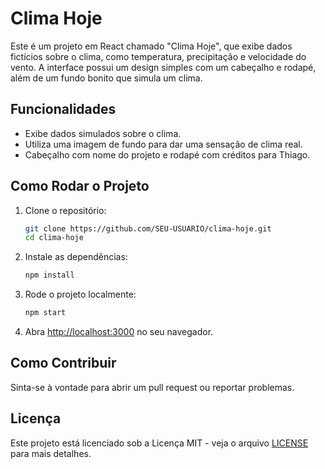 # Clima Hoje

Este é um projeto em React chamado "Clima Hoje", que exibe dados fictícios sobre o clima, como temperatura, precipitação e velocidade do vento. A interface possui um design simples com um cabeçalho e rodapé, além de um fundo bonito que simula um clima.

## Funcionalidades

- Exibe dados simulados sobre o clima.
- Utiliza uma imagem de fundo para dar uma sensação de clima real.
- Cabeçalho com nome do projeto e rodapé com créditos para Thiago.

## Como Rodar o Projeto

1. Clone o repositório:

    ```bash
    git clone https://github.com/SEU-USUARIO/clima-hoje.git
    cd clima-hoje
    ```

2. Instale as dependências:

    ```bash
    npm install
    ```

3. Rode o projeto localmente:

    ```bash
    npm start
    ```

4. Abra [http://localhost:3000](http://localhost:3000) no seu navegador.

## Como Contribuir

Sinta-se à vontade para abrir um pull request ou reportar problemas.

## Licença

Este projeto está licenciado sob a Licença MIT - veja o arquivo [LICENSE](LICENSE) para mais detalhes.
